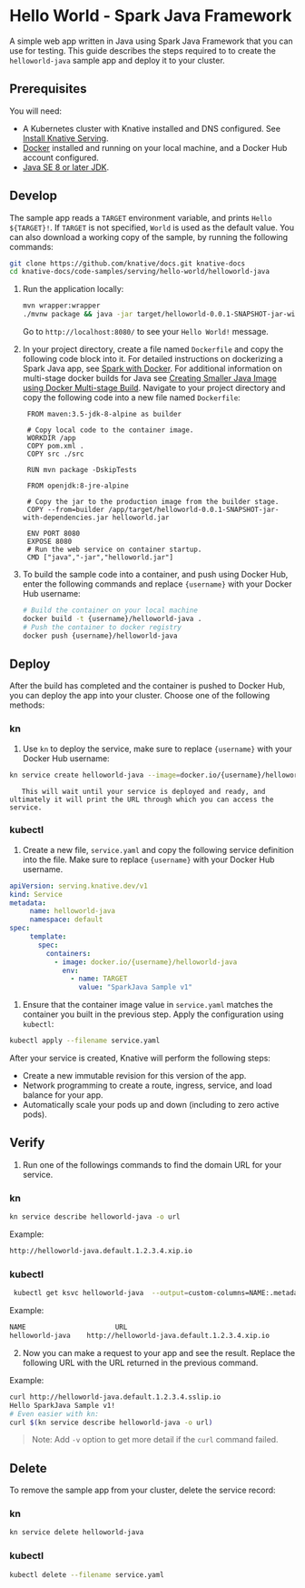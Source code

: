 # Hello World - Spark Java Framework

A simple web app written in Java using Spark Java Framework that you can use for
testing.
This guide describes the steps required to to create the `helloworld-java` sample app and deploy it to your cluster.

## Prerequisites

You will need:

- A Kubernetes cluster with Knative installed and DNS configured. See
  [Install Knative Serving](https://knative.dev/docs/install/serving/install-serving-with-yaml).
- [Docker](https://www.docker.com) installed and running on your local machine,
  and a Docker Hub account configured.
- [Java SE 8 or later JDK](http://www.oracle.com/technetwork/java/javase/downloads/index.html).

## Develop

The sample app reads a `TARGET` environment variable, and prints `Hello ${TARGET}!`.
If `TARGET` is not specified, `World` is used as the default value.
You can also download a working copy of the sample, by running the
following commands:

```bash
git clone https://github.com/knative/docs.git knative-docs
cd knative-docs/code-samples/serving/hello-world/helloworld-java
```

1. Run the application locally:

   ```bash
   mvn wrapper:wrapper
   ./mvnw package && java -jar target/helloworld-0.0.1-SNAPSHOT-jar-with-dependencies.jar
   ```

   Go to `http://localhost:8080/` to see your `Hello World!` message.

1. In your project directory, create a file named `Dockerfile` and copy the following code
   block into it. For detailed instructions on dockerizing a Spark Java
   app, see [Spark with Docker](http://sparkjava.com/tutorials/docker). For
   additional information on multi-stage docker builds for Java see
   [Creating Smaller Java Image using Docker Multi-stage Build](https://github.com/arun-gupta/docker-java-multistage). Navigate to your project directory and copy the following code into a new file named `Dockerfile`:

   ```docker
    FROM maven:3.5-jdk-8-alpine as builder

    # Copy local code to the container image.
    WORKDIR /app
    COPY pom.xml .
    COPY src ./src

    RUN mvn package -DskipTests

    FROM openjdk:8-jre-alpine

    # Copy the jar to the production image from the builder stage.
    COPY --from=builder /app/target/helloworld-0.0.1-SNAPSHOT-jar-with-dependencies.jar helloworld.jar

    ENV PORT 8080
    EXPOSE 8080
    # Run the web service on container startup.
    CMD ["java","-jar","helloworld.jar"]
   ```

1. To build the sample code into a container, and push using Docker Hub, enter the following commands and replace `{username}` with your Docker Hub username:

   ```bash
   # Build the container on your local machine
   docker build -t {username}/helloworld-java .
   # Push the container to docker registry
   docker push {username}/helloworld-java
   ```

## Deploy

After the build has completed and the container is pushed to Docker Hub, you can deploy the app into your cluster. Choose one of the following methods:

### kn

 1. Use `kn` to deploy the service, make sure to replace `{username}` with your Docker Hub username:

 ```bash
 kn service create helloworld-java --image=docker.io/{username}/helloworld-java --env TARGET="SparkJava Sample v1"
 ```

       This will wait until your service is deployed and ready, and ultimately it will print the URL through which you can access the service.


### kubectl

 1. Create a new file, `service.yaml` and copy the following service definition into the file. Make sure to replace `{username}` with your Docker Hub username.

 ```yaml
apiVersion: serving.knative.dev/v1
kind: Service
metadata:
      name: helloworld-java
      namespace: default
spec:
      template:
        spec:
          containers:
            - image: docker.io/{username}/helloworld-java
              env:
                - name: TARGET
                  value: "SparkJava Sample v1"
 ```

 1. Ensure that the container image value in `service.yaml` matches the container you built in the previous step. Apply the configuration using `kubectl`:

 ```bash
 kubectl apply --filename service.yaml
 ```

After your service is created, Knative will perform the following steps:

   - Create a new immutable revision for this version of the app.
   - Network programming to create a route, ingress, service, and load balance
     for your app.
   - Automatically scale your pods up and down (including to zero active pods).

## Verify

 1. Run one of the followings commands to find the domain URL for your service.

 ### kn

 ```bash
 kn service describe helloworld-java -o url
  ```

 Example:

 ```bash
 http://helloworld-java.default.1.2.3.4.xip.io
  ```

 ### kubectl
 ```bash
  kubectl get ksvc helloworld-java  --output=custom-columns=NAME:.metadata.name,URL:.status.url
 ```

 Example:

 ```bash
 NAME                      URL
 helloworld-java    http://helloworld-java.default.1.2.3.4.xip.io
 ```

2. Now you can make a request to your app and see the result. Replace
   the following URL with the URL returned in the previous command.

 Example:

 ```bash
 curl http://helloworld-java.default.1.2.3.4.sslip.io
 Hello SparkJava Sample v1!
 # Even easier with kn:
 curl $(kn service describe helloworld-java -o url)
 ```

   > Note: Add `-v` option to get more detail if the `curl` command failed.

## Delete

To remove the sample app from your cluster, delete the service record:

### kn
 ```bash
 kn service delete helloworld-java
 ```

### kubectl
 ```bash
 kubectl delete --filename service.yaml
 ```
